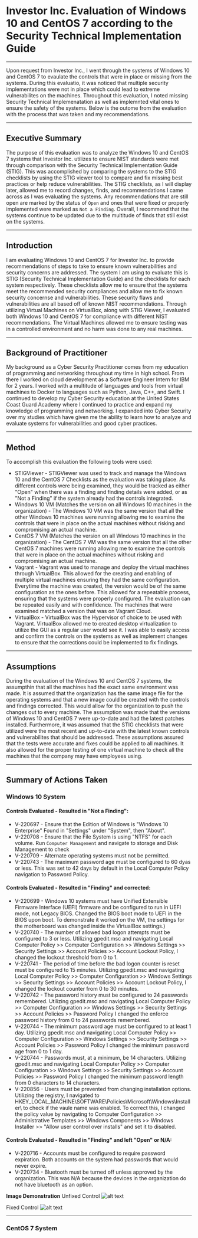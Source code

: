 # Investor Inc. Evaluation of Windows 10 and CentOS 7 according to the Security Technical Implementation Guide
---

Upon request from Investor Inc., I went through the systems of Windows 10 and CentOS 7 to evaulate the controls that were in place or missing from the systems. During this evaluatio, it was noticed that multiple security implementations were not in place which could lead to extreme vulnerabilites on the machines. Throughout this evaluation, I noted missing Security Technical Implemenatation as well as implemnted vital ones to ensure the safety of the systems. Below is the outome from the evaluation with the process that was taken and my recommendations.

---

## Executive Summary
The purpose of this evaluation was to analyze the Windows 10 and CentOS 7 systems that Investor Inc. utilizes to ensure NIST standards were met through comparison with the Security Technical Implementation Guide (STIG). This was accomplished by comparing the systems to the STIG checklists by using the STIG viewer tool to compare and fix missing best practices or help reduce vulnerabilities. The STIG checklists, as I will display later, allowed me to record changes, finds, and recommendations I came across as I was evaluating the systems. Any recommendations that are still open are marked by the status of `Open` and ones that were fixed or properly implemented were marked as `Not a Finding`. Overall, I recommend that the systems continue to be updated due to the multitude of finds that still exist on the systems.

---

## Introduction
I am evaluating Windows 10 and CentOS 7 for Investor Inc. to provide recommendations of steps to take to ensure known vulnerabilities and security concerns are addressed. The system I am using to evaluate this is STIG (Security Technical Implementation Guide) and the checklists for each system respectively. These checklists allow me to ensure that the systems meet the recommended security compliances and allow me to fix known security concernse and vulnerabilities. These security flaws and vulnerabilities are all based off of known NIST recommendations. Through utilizing Virtual Machines on VirtualBox, along with STIG Viewer, I evaluated both Windows 10 and CentOS 7 for compliance with different NIST recommendations. The Virtual Machines allowed me to ensure testing was in a controlled environment and no harm was done to any real machines.

---

## Background of Practitioner
My background as a Cyber Security Practitioner comes from my education of programming and networking throughout my time in high school. From there I worked on cloud development as a Software Engineer Intern for IBM for 2 years. I worked with a multitude of languages and tools from virtual machines to Docker to languages such as Python, Java, C++, and Swift. I continued to develop my Cyber Security education at the United States Coast Guard Academy where I continued to practice and expand my knowledge of programming and networking. I expanded into Cyber Security over my studies which have given me the ability to learn how to analyze and evaluate systems for vulnerabilities and good cyber practices.

---

## Method
To accomplish this evaluation the following tools were used:
* STIGViewer - STIGViewer was used to track and manage the Windows 10 and the CentOS 7 Checklists as the evaluation was taking place. As different controls were being examined, they would be tracked as either "Open" when there was a finding and finding details were added, or as "Not a Finding" if the system already had the controls integrated. 
* Windows 10 VM (Matches the version on all Windows 10 machines in the organization) - The Windows 10 VM was the same version that all the other Windows 10 machines were running allowing me to examine the controls that were in place on the actual machines without risking and compromising an actual machine.
* CentOS 7 VM (Matches the version on all Windows 10 machines in the organization) - The CentOS 7 VM was the same version that all the other CentOS 7 machines were running allowing me to examine the controls that were in place on the actual machines without risking and compromising an actual machine.
* Vagrant - Vagrant was used to manage and deploy the virtual machines through VirtualBox. This allowed for the creating and enabling of multiple virtual machines ensuring they had the same configuration. Everytime the machine was created, the version would be of the same configuration as the ones before. This allowed for a repeatable process, ensuring that the systems were properly configured. The evaluation can be repeated easily and with confidence. The machines that were examined matched a version that was on Vagrant Cloud.
* VirtualBox - VirtualBox was the Hypervisor of choice to be used with Vagrant. VirtualBox allowed me to created desktop virtualization to utilize the GUI as a regular user would see it. I was able to easily access and confirm the controls on the systems as well as implement changes to ensure that the corrections could be implemented to fix findings. 

---

## Assumptions
During the evaluation of the Windows 10 and CentOS 7 systems, the assumpthin that all the machines had the exact same environment was made. It is assumed that the organization has the same image file for the operating systems and that a new image could be created with the controls and findings corrected. This would allow for the organization to push the changes out to every machine. The assumption was made that the versions of Windows 10 and CentOS 7 were up-to-date and had the latest patches installed. Furthermore, it was assumed that the STIG checklists that were utilized were the most recent and up-to-date with the latest known controls and vulnerabilites that should be addressed. These assumptions assured that the tests were accurate and fixes could be applied to all machines. It also allowed for the proper testing of one virtual machine to check all the machines that the company may have employees using.

---

## Summary of Actions Taken
### Windows 10 System
#### Controls Evaluated - Resulted in "Not a Finding":
* V-220697 - Ensure that the Edition of Windows is "Windows 10 Enterprise" Found in "Settings" under "System", then "About".  
* V-220708 - Ensure that the File System is using "NTFS" for each volume. Run `Computer Management` and navigate to storage and Disk Management to check
* V-220709 - Alternate operating systems must not be permitted.
* V-220743 - The maximum password age must be configured to 60 dyas or less. This was set to 42 days by default in the Local Computer Policy navigation to Password Policy.

#### Controls Evaluated - Resulted in "Finding" and corrected:
* V-220699 - Windows 10 systems must have Unified Extensible Firmware Interface (UEFI) firmware and be configured to run in UEFI mode, not Legacy BIOS. Changed the BIOS boot mode to UEFI in the BIOS upon boot. To demonstrate it worked on the VM, the settings for the motherboard was changed inside the VirtualBox settings.)
* V-220740 - The number of allowed bad logon attempts must be configured to 3 or less. Utilizing gpedit.msc and navigating Local Computer Policy >> Computer Configuration >> Windows Settings >> Security Settings >> Account Policies >> Account Lockout Policy, I changed the lockout threshold from 0 to 1.
*  V-220741 - The period of time before the bad logon counter is reset must be configured to 15 minutes. Utilizing gpedit.msc and navigating Local Computer Policy >> Computer Configuration >> Windows Settings >> Security Settings >> Account Policies >> Account Lockout Policy, I changed the lockout counter from 0 to 30 minutes.
*  V-220742 - The password history must be configured to 24 passwords remembered. Utilizing gpedit.msc and navigating Local Computer Policy >> Computer Configuration >> Windows Settings >> Security Settings >> Account Policies >> Password Policy I changed the enforce password history from 0 to 24 passwords remembered.
*  V-220744 - The minimum password age must be configured to at least 1 day. Utilizing gpedit.msc and navigating Local Computer Policy >> Computer Configuration >> Windows Settings >> Security Settings >> Account Policies >> Password Policy I changed the minimum password age from 0 to 1 day.
*  V-220744 - Passwords must, at a minimum, be 14 characters. Utilizing gpedit.msc and navigating Local Computer Policy >> Computer Configuration >> Windows Settings >> Security Settings >> Account Policies >> Password Policy I changed the minimum password length from 0 characters to 14 characters.
*  V-220856 - Users must be prevented from changing installation options. Utilizing the registry, I navigated to HKEY_LOCAL_MACHINE\SOFTWARE\Policies\Microsoft\Windows\Installer\ to check if the vaule name was enabled. To correct this, I changed the policy value by navigating to Computer Configuration >> Administrative Templates >> Windows Components >> Windows Installer >> "Allow user control over installs" and set it to disabled.

#### Controls Evaluated - Resulted in "Finding" and left "Open" or N/A:
* V-220716 - Accounts must be configured to require password expiration. Both accounts on the system had passwords that would never expire.
* V-220734 - Bluetooth must be turned off unless approved by the organization. This was N/A because the devices in the organization do not have bluetooth as an option.

**Image Demonstration**
Unfixed Control
![alt text](/Lab2/Screenshots/WindowsScreenshotFixed_V220741.png "Unfixed Finding")

Fixed Control
![alt text](/Lab2/Screenshots/WindowsScreenshot_V-220856.png "Fixed Finding")

---

### CentOS 7 System

